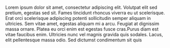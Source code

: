 Lorem ipsum dolor sit amet, consectetur adipiscing elit. Volutpat elit sed pretium, egestas sed sit. Fames tincidunt rhoncus viverra eu ut scelerisque. Erat orci scelerisque adipiscing potenti sollicitudin semper aliquam in ultricies. Sem vitae amet, egestas aliquam mi a arcu. Feugiat at dignissim massa ornare. Platea eu orci enim est egestas fusce cras.Purus diam est vitae faucibus enim. Ultricies nunc vel magnis gravida quis sodales. Lacus, elit pellentesque massa odio. Sed dictumst condimentum sit quis 
